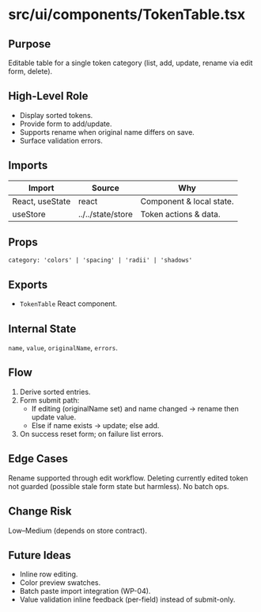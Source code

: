 # src/ui/components/TokenTable.tsx
<!-- source-hash: b39f30cb759255dde976dce705517be77636c0a5f7af5b14d0a1f08ce67e6cc5 -->

## Purpose
Editable table for a single token category (list, add, update, rename via edit form, delete).

## High-Level Role
- Display sorted tokens.
- Provide form to add/update.
- Supports rename when original name differs on save.
- Surface validation errors.

## Imports
| Import | Source | Why |
| ------ | ------ | --- |
| React, useState | react | Component & local state. |
| useStore | ../../state/store | Token actions & data. |

## Props
`category: 'colors' | 'spacing' | 'radii' | 'shadows'`

## Exports
- `TokenTable` React component.

## Internal State
`name`, `value`, `originalName`, `errors`.

## Flow
1. Derive sorted entries.
2. Form submit path:
	- If editing (originalName set) and name changed → rename then update value.
	- Else if name exists → update; else add.
3. On success reset form; on failure list errors.

## Edge Cases
Rename supported through edit workflow. Deleting currently edited token not guarded (possible stale form state but harmless). No batch ops.

## Change Risk
Low–Medium (depends on store contract).

## Future Ideas
- Inline row editing.
- Color preview swatches.
- Batch paste import integration (WP-04).
- Value validation inline feedback (per-field) instead of submit-only.
